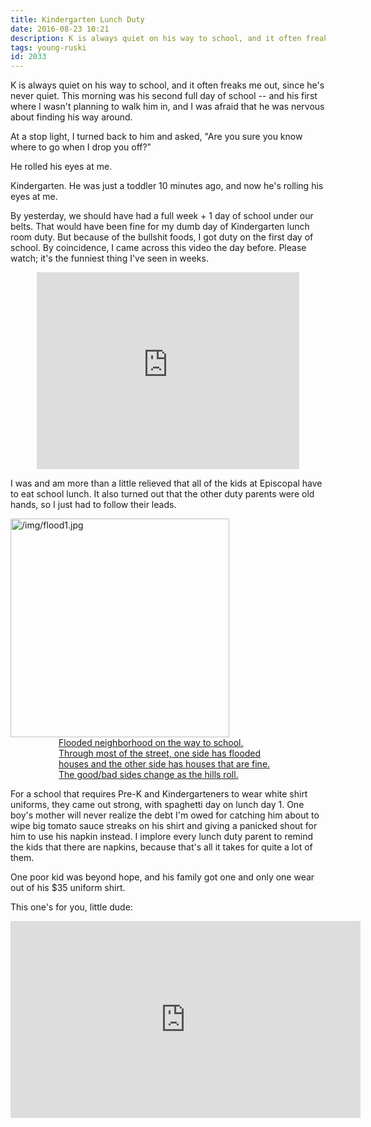 ```yaml
---
title: Kindergarten Lunch Duty
date: 2016-08-23 10:21
description: K is always quiet on his way to school, and it often freaks me out, since he's never quiet. This morning was his second full day of school -- and his first where I wasn't planning to walk him in, and I was afraid that he was nervous about finding his way around.  At a stop light, I turned back to him and asked, "Are you sure you know where to go when I drop you off?"
tags: young-ruski
id: 2033
---
```

K is always quiet on his way to school, and it often freaks me out, since he's never quiet.  This morning was his second full day of school -- and his first where I wasn't planning to walk him in, and I was afraid that he was nervous about finding his way around.  

At a stop light, I turned back to him and asked, "Are you sure you know where to go when I drop you off?"

He rolled his eyes at me.

Kindergarten.  He was just a toddler 10 minutes ago, and now he's rolling his eyes at me.

By yesterday, we should have had a full week + 1 day of school under our belts.  That would have been fine for my dumb day of Kindergarten lunch room duty.  But because of the bullshit foods, I got duty on the first day of school.  By coincidence, I came across this video the day before.  Please watch; it's the funniest thing I've seen in weeks.

<iframe width="420" height="315" src="https://www.youtube.com/embed/IglhSNNk7Qk" frameborder="0" allowfullscreen style="display:block; margin-left:auto; margin-right:auto;"></iframe>

I was and am more than a little relieved that all of the kids at Episcopal have to eat school lunch.  It also turned out that the other duty parents were old hands, so I just had to follow their leads.

<a class="lightview centered" href="/img/flood1.jpg
" data-lightview-caption="Flooded neighborhood on the way to school.  Through most of the street, one side has flooded houses and the other side has houses that are fine.  The good/bad sides change as the hills roll." data-lightview-group="group1"><img src="/img/flood1.jpg
" alt="/img/flood1.jpg
" width="350px"><br><span class="caption" style="display:block; width:350px; margin-left:auto; margin-right:auto;">Flooded neighborhood on the way to school.  Through most of the street, one side has flooded houses and the other side has houses that are fine.  The good/bad sides change as the hills roll.</span></a>

For a school that requires Pre-K and Kindergarteners to wear white shirt uniforms, they came out strong, with spaghetti day on lunch day 1.  One boy's mother will never realize the debt I'm owed for catching him about to wipe big tomato sauce streaks on his shirt and giving a panicked shout for him to use his napkin instead.  I implore every lunch duty parent to remind the kids that there are napkins, because that's all it takes for quite a lot of them.

One poor kid was beyond hope, and his family got one and only one wear out of his $35 uniform shirt.

This one's for you, little dude:

<iframe width="560" height="315" src="https://www.youtube.com/embed/7wRHBLwpASw" frameborder="0" allowfullscreen style="display:block; margin-left:auto; margin-right:auto;"></iframe>